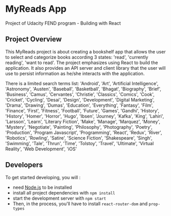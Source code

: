 # MyReads App
Project of Udacity FEND program - Building with React

## Project Overview
This MyReads project is about creating a bookshelf app that allows the user to select and categorize books according 3 states: 'read', 'currently reading', 'want to read'. The project emphasizes using React to build the application.
It also provides an API server and client library that the user will use to persist information as he/she interacts with the application.

There is a limited search terms list:
'Android', 'Art', 'Artificial Intelligence', 'Astronomy', 'Austen', 'Baseball', 'Basketball', 'Bhagat', 'Biography', 'Brief', 'Business', 'Camus', 'Cervantes', 'Christie', 'Classics', 'Comics', 'Cook', 'Cricket', 'Cycling', 'Desai', 'Design', 'Development', 'Digital Marketing', 'Drama', 'Drawing', 'Dumas', 'Education', 'Everything', 'Fantasy', 'Film', 'Finance', 'First', 'Fitness', 'Football', 'Future', 'Games', 'Gandhi', 'History', 'History', 'Homer', 'Horror', 'Hugo', 'Ibsen', 'Journey', 'Kafka', 'King', 'Lahiri', 'Larsson', 'Learn', 'Literary Fiction', 'Make', 'Manage', 'Marquez', 'Money', 'Mystery', 'Negotiate', 'Painting', 'Philosophy', 'Photography', 'Poetry', 'Production', 'Program Javascript', 'Programming', 'React', 'Redux', 'River', 'Robotics', 'Rowling', 'Satire', 'Science Fiction', 'Shakespeare', 'Singh', 'Swimming', 'Tale', 'Thrun', 'Time', 'Tolstoy', 'Travel', 'Ultimate', 'Virtual Reality', 'Web Development', 'iOS'


## Developers

To get started developing, you will :

* need [Node.js](https://nodejs.org/en/) to be installed
* install all project dependencies with `npm install`
* start the development server with `npm start`
* Then, in the process, you'll have to install `react-router-dom` and `prop-types`

